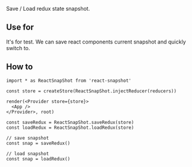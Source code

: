 Save / Load redux state snapshot.

## Use for

It's for test. We can save react components current snapshot and quickly switch to.

## How to

````tsx
import * as ReactSnapShot from 'react-snapshot'

const store = createStore(ReactSnapShot.injectReducer(reducers))

render(<Provider store={store}>
  <App />
</Provider>, root)

const saveRedux = ReactSnapShot.saveRedux(store)
const loadRedux = ReactSnapShot.loadRedux(store)

// save snapshot
const snap = saveRedux()

// load snapshot
const snap = loadRedux()
````
